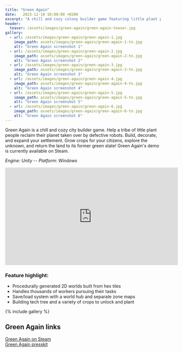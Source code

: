 ```yaml
---
title: "Green Again"
date:   2023-12-10 10:00:00 +0200
excerpt: "A chill and cozy colony builder game featuring little plant people."
header:
  teaser: /assets/images/green-again/green-again-teaser.jpg
gallery:
  - url: /assets/images/green-again/green-again-1.jpg
    image_path: assets/images/green-again/green-again-1-tn.jpg
    alt: "Green Again screenshot 1"
  - url: /assets/images/green-again/green-again-2.jpg
    image_path: assets/images/green-again/green-again-2-tn.jpg
    alt: "Green Again screenshot 2"
  - url: /assets/images/green-again/green-again-3.jpg
    image_path: assets/images/green-again/green-again-3-tn.jpg
    alt: "Green Again screenshot 3"
  - url: /assets/images/green-again/green-again-4.jpg
    image_path: assets/images/green-again/green-again-4-tn.jpg
    alt: "Green Again screenshot 4"
  - url: /assets/images/green-again/green-again-5.jpg
    image_path: assets/images/green-again/green-again-5-tn.jpg
    alt: "Green Again screenshot 5"
  - url: /assets/images/green-again/green-again-6.jpg
    image_path: assets/images/green-again/green-again-6-tn.jpg
    alt: "Green Again screenshot 6"
---
```


Green Again is a chill and cozy city builder game. Help a tribe of little plant people reclaim their planet taken over by defective robots. Build, decorate, and expand your settlement. Grow crops for your citizens, explore the unknown, and return the land to its former green state!
Green Again's demo is currently available on Steam.

*Engine: Unity -- Platform: Windows*

<iframe width="560" height="315" src="https://www.youtube-nocookie.com/embed/DrE_RQFZwUc?si=jy402b-hAGfxsc9d" frameborder="0" allow="autoplay; encrypted-media" allowfullscreen></iframe>

### Feature highlight:
- Procedurally generated 2D worlds built from hex tiles
- Handles thousands of workers pursuing their tasks
- Save/load system with a world hub and separate zone maps
- Building tech tree and a variety of crops to unlock and plant

{% include gallery %}

## Green Again links
[Green Again on Steam](https://store.steampowered.com/app/2718320/Green_Again/)   
[Green Again presskit](https://slugdisco.com/press/sheet.php?p=green_again)

